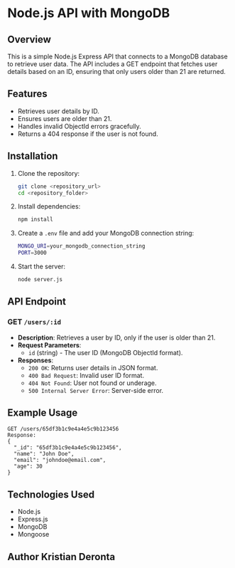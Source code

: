 # Node.js API with MongoDB

## Overview

This is a simple Node.js Express API that connects to a MongoDB database to retrieve user data. The API includes a GET endpoint that fetches user details based on an ID, ensuring that only users older than 21 are returned.

## Features

- Retrieves user details by ID.
- Ensures users are older than 21.
- Handles invalid ObjectId errors gracefully.
- Returns a 404 response if the user is not found.

## Installation

1. Clone the repository:

   ```sh
   git clone <repository_url>
   cd <repository_folder>
   ```

2. Install dependencies:

   ```sh
   npm install
   ```

3. Create a `.env` file and add your MongoDB connection string:

   ```sh
   MONGO_URI=your_mongodb_connection_string
   PORT=3000
   ```

4. Start the server:

   ```sh
   node server.js
   ```

## API Endpoint

### GET `/users/:id`

- **Description**: Retrieves a user by ID, only if the user is older than 21.
- **Request Parameters**:
  - `id` (string) - The user ID (MongoDB ObjectId format).
- **Responses**:
  - `200 OK`: Returns user details in JSON format.
  - `400 Bad Request`: Invalid user ID format.
  - `404 Not Found`: User not found or underage.
  - `500 Internal Server Error`: Server-side error.

## Example Usage

```
GET /users/65df3b1c9e4a4e5c9b123456
Response:
{
  "_id": "65df3b1c9e4a4e5c9b123456",
  "name": "John Doe",
  "email": "johndoe@email.com",
  "age": 30
}
```

## Technologies Used

- Node.js
- Express.js
- MongoDB
- Mongoose


## Author   Kristian Deronta

